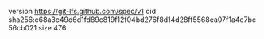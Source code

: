 version https://git-lfs.github.com/spec/v1
oid sha256:c68a3c49d6d1fd89c819f12f04bd276f8d14d28ff5568ea07f1a4e7bc56cb021
size 476

